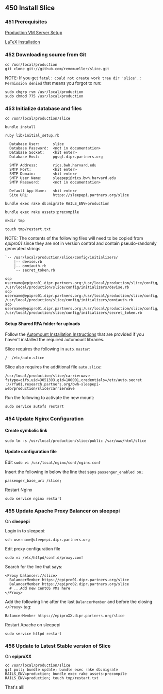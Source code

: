 ## 450 Install Slice

### 451 Prerequisites

[Production VM Server Setup](https://github.com/sleepepi/sleepepi/tree/master/virtual-machines/100-technology-and-application-routes.md)

[LaTeX Installation](https://github.com/sleepepi/sleepepi/tree/master/virtual-machines/800-extra-dependencies.md)

### 452 Downloading source from Git

```
cd /usr/local/production
git clone git://github.com/remomueller/slice.git
```

NOTE: If you get `fatal: could not create work tree dir 'slice'.: Permission denied` that means you forgot to run:

```
sudo chgrp rvm /usr/local/production
sudo chmod 775 /usr/local/production
```

### 453 Initialize database and files

```
cd /usr/local/production/slice
```

```
bundle install
```

```
ruby lib/initial_setup.rb

  Database User:      slice
  Database Password:  <not in documentation>
  Database Socket:    <hit enter>
  Database Host:      pgsql.dipr.partners.org

  SMTP Address:       rics.bwh.harvard.edu
  SMTP Port:          <hit enter>
  SMTP Domain:        <hit enter>
  SMTP User Name:     sleepepi@rics.bwh.harvard.edu
  SMTP Password:      <not in documentation>

  Default App Name:   <hit enter>
  Site URL:           https://sleepepi.partners.org/slice

bundle exec rake db:migrate RAILS_ENV=production

bundle exec rake assets:precompile

mkdir tmp

touch tmp/restart.txt
```

NOTE: The contents of the following files will need to be copied from *epipro01* since they are not in version control and contain pseudo-randomly generated strings

```
`-- /usr/local/production/slice/config/initializers/
    |-- devise.rb
    |-- omniauth.rb
    `-- secret_token.rb
```

```
scp username@epipro01.dipr.partners.org:/usr/local/production/slice/config/initializers/devise.rb /usr/local/production/slice/config/initializers/devise.rb
scp username@epipro01.dipr.partners.org:/usr/local/production/slice/config/initializers/omniauth.rb /usr/local/production/slice/config/initializers/omniauth.rb
scp username@epipro01.dipr.partners.org:/usr/local/production/slice/config/initializers/secret_token.rb /usr/local/production/slice/config/initializers/secret_token.rb
```

#### Setup Shared RFA folder for uploads

Follow the [Automount Installation Instructions](https://github.com/sleepepi/sleepepi/blob/master/virtual-machines/190-install-rails-applications.md#installing-automount-and-cifs-to-mount-folders-from-the-rfa) that are provided if you haven't installed the required automount libraries.

Slice requires the following in `auto.master`:

```
/- /etc/auto.slice
```

Slice also requires the additional file `auto.slice`:

```
/usr/local/production/slice/carrierwave -fstype=cifs,uid=3051303,gid=100001,credentials=/etc/auto.secret ://rfa01.research.partners.org/bwh-sleepepi-web/production/slice/carrierwave
```

Run the following to activate the new mount:

```
sudo service autofs restart
```

### 454 Update Nginx Configuration

#### Create symbolic link

```
sudo ln -s /usr/local/production/slice/public /var/www/html/slice
```

#### Update configuration file

Edit `sudo vi /usr/local/nginx/conf/nginx.conf`

Insert the following in below the line that says `passenger_enabled on;`

```
passenger_base_uri /slice;
```

Restart Nginx

```
sudo service nginx restart
```

### 455 Update Apache Proxy Balancer on sleepepi

On **sleepepi**

Login in to sleepepi:

```
ssh username@sleepepi.dipr.partners.org
```

Edit proxy configuration file

```
sudo vi /etc/httpd/conf.d/proxy.conf
```

Search for the line that says:

```
<Proxy balancer://slice>
  BalancerMember https://epipro01.dipr.partners.org/slice
  BalancerMember https://epipro02.dipr.partners.org/slice
  # ...Add new CentOS VMs here
</Proxy>
```

Add the following line after the last `BalancerMember` and before the closing `</Proxy>` tag:

```
BalancerMember https://epiproXX.dipr.partners.org/slice
```

Restart Apache on sleepepi

```
sudo service httpd restart
```

### 456 Update to Latest Stable version of Slice

On **epiproXX**

```
cd /usr/local/production/slice
git pull; bundle update; bundle exec rake db:migrate RAILS_ENV=production; bundle exec rake assets:precompile RAILS_ENV=production; touch tmp/restart.txt
```

That's all!
